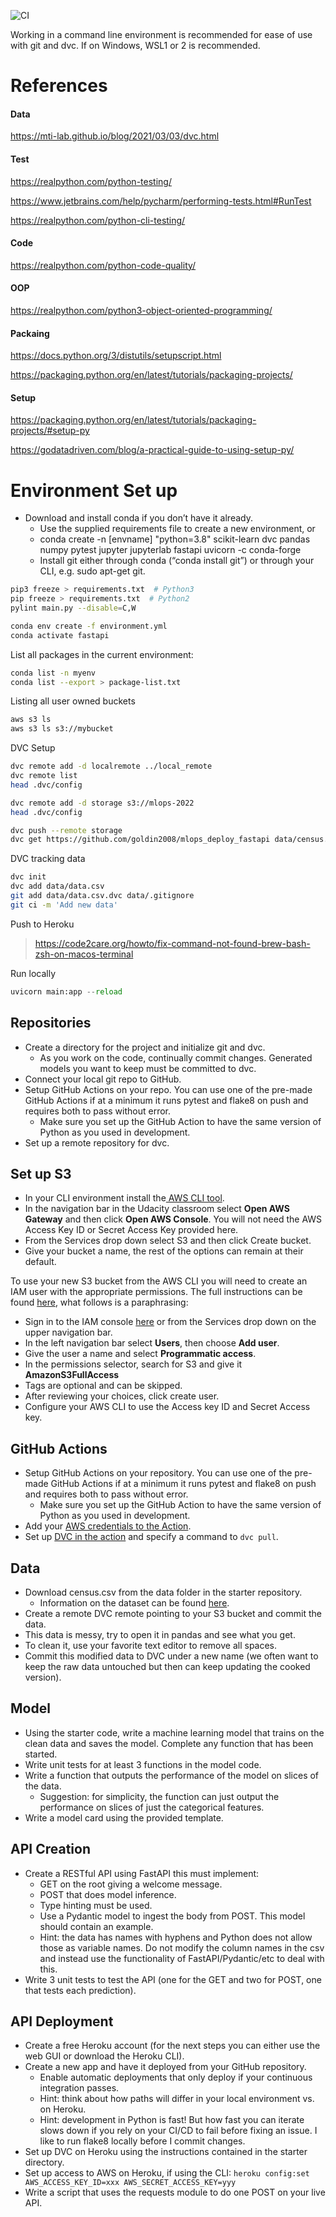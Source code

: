 ![CI](https://github.com/goldin2008/mlops_deploy_fastapi/actions/workflows/pylint.yml/badge.svg)


Working in a command line environment is recommended for ease of use with git and dvc. If on Windows, WSL1 or 2 is recommended.

# References
#### Data
https://mti-lab.github.io/blog/2021/03/03/dvc.html

#### Test
https://realpython.com/python-testing/

https://www.jetbrains.com/help/pycharm/performing-tests.html#RunTest

https://realpython.com/python-cli-testing/

#### Code
https://realpython.com/python-code-quality/

#### OOP
https://realpython.com/python3-object-oriented-programming/

#### Packaing
https://docs.python.org/3/distutils/setupscript.html

https://packaging.python.org/en/latest/tutorials/packaging-projects/

#### Setup
https://packaging.python.org/en/latest/tutorials/packaging-projects/#setup-py

https://godatadriven.com/blog/a-practical-guide-to-using-setup-py/

# Environment Set up
* Download and install conda if you don’t have it already.
    * Use the supplied requirements file to create a new environment, or
    * conda create -n [envname] "python=3.8" scikit-learn dvc pandas numpy pytest jupyter jupyterlab fastapi uvicorn -c conda-forge
    * Install git either through conda (“conda install git”) or through your CLI, e.g. sudo apt-get git.
```bash
pip3 freeze > requirements.txt  # Python3
pip freeze > requirements.txt  # Python2
pylint main.py --disable=C,W
```

```bash
conda env create -f environment.yml
conda activate fastapi
```

List all packages in the current environment:
```bash
conda list -n myenv
conda list --export > package-list.txt
```

Listing all user owned buckets
```bash
aws s3 ls
aws s3 ls s3://mybucket
```

DVC Setup
```bash
dvc remote add -d localremote ../local_remote
dvc remote list
head .dvc/config

dvc remote add -d storage s3://mlops-2022
head .dvc/config

dvc push --remote storage
dvc get https://github.com/goldin2008/mlops_deploy_fastapi data/census.csv -o data_download/data.csv
```

DVC tracking data
```bash
dvc init
dvc add data/data.csv
git add data/data.csv.dvc data/.gitignore
git ci -m 'Add new data'
```

Push to Heroku

> https://code2care.org/howto/fix-command-not-found-brew-bash-zsh-on-macos-terminal

Run locally
```python
uvicorn main:app --reload
```


## Repositories
* Create a directory for the project and initialize git and dvc.
    * As you work on the code, continually commit changes. Generated models you want to keep must be committed to dvc.
* Connect your local git repo to GitHub.
* Setup GitHub Actions on your repo. You can use one of the pre-made GitHub Actions if at a minimum it runs pytest and flake8 on push and requires both to pass without error.
    * Make sure you set up the GitHub Action to have the same version of Python as you used in development.
* Set up a remote repository for dvc.

## Set up S3
* In your CLI environment install the<a href="https://docs.aws.amazon.com/cli/latest/userguide/cli-chap-install.html" target="_blank"> AWS CLI tool</a>.
* In the navigation bar in the Udacity classroom select **Open AWS Gateway** and then click **Open AWS Console**. You will not need the AWS Access Key ID or Secret Access Key provided here.
* From the Services drop down select S3 and then click Create bucket.
* Give your bucket a name, the rest of the options can remain at their default.

To use your new S3 bucket from the AWS CLI you will need to create an IAM user with the appropriate permissions. The full instructions can be found <a href="https://docs.aws.amazon.com/IAM/latest/UserGuide/id_users_create.html#id_users_create_console" target="_blank">here</a>, what follows is a paraphrasing:

* Sign in to the IAM console <a href="https://console.aws.amazon.com/iam/" target="_blank">here</a> or from the Services drop down on the upper navigation bar.
* In the left navigation bar select **Users**, then choose **Add user**.
* Give the user a name and select **Programmatic access**.
* In the permissions selector, search for S3 and give it **AmazonS3FullAccess**
* Tags are optional and can be skipped.
* After reviewing your choices, click create user.
* Configure your AWS CLI to use the Access key ID and Secret Access key.

## GitHub Actions
* Setup GitHub Actions on your repository. You can use one of the pre-made GitHub Actions if at a minimum it runs pytest and flake8 on push and requires both to pass without error.
   * Make sure you set up the GitHub Action to have the same version of Python as you used in development.
* Add your <a href="https://github.com/marketplace/actions/configure-aws-credentials-action-for-github-actions" target="_blank">AWS credentials to the Action</a>.
* Set up <a href="https://github.com/iterative/setup-dvc" target="_blank">DVC in the action</a> and specify a command to `dvc pull`.

## Data
* Download census.csv from the data folder in the starter repository.
   * Information on the dataset can be found <a href="https://archive.ics.uci.edu/ml/datasets/census+income" target="_blank">here</a>.
* Create a remote DVC remote pointing to your S3 bucket and commit the data.
* This data is messy, try to open it in pandas and see what you get.
* To clean it, use your favorite text editor to remove all spaces.
* Commit this modified data to DVC under a new name (we often want to keep the raw data untouched but then can keep updating the cooked version).

## Model
* Using the starter code, write a machine learning model that trains on the clean data and saves the model. Complete any function that has been started.
* Write unit tests for at least 3 functions in the model code.
* Write a function that outputs the performance of the model on slices of the data.
   * Suggestion: for simplicity, the function can just output the performance on slices of just the categorical features.
* Write a model card using the provided template.

## API Creation
* Create a RESTful API using FastAPI this must implement:
   * GET on the root giving a welcome message.
   * POST that does model inference.
   * Type hinting must be used.
   * Use a Pydantic model to ingest the body from POST. This model should contain an example.
    * Hint: the data has names with hyphens and Python does not allow those as variable names. Do not modify the column names in the csv and instead use the functionality of FastAPI/Pydantic/etc to deal with this.
* Write 3 unit tests to test the API (one for the GET and two for POST, one that tests each prediction).

## API Deployment
* Create a free Heroku account (for the next steps you can either use the web GUI or download the Heroku CLI).
* Create a new app and have it deployed from your GitHub repository.
   * Enable automatic deployments that only deploy if your continuous integration passes.
   * Hint: think about how paths will differ in your local environment vs. on Heroku.
   * Hint: development in Python is fast! But how fast you can iterate slows down if you rely on your CI/CD to fail before fixing an issue. I like to run flake8 locally before I commit changes.
* Set up DVC on Heroku using the instructions contained in the starter directory.
* Set up access to AWS on Heroku, if using the CLI: `heroku config:set AWS_ACCESS_KEY_ID=xxx AWS_SECRET_ACCESS_KEY=yyy`
* Write a script that uses the requests module to do one POST on your live API.
